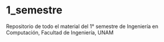# 1_semestre
Repositorio de todo el material del 1° semestre de Ingeniería en Computación, Facultad de Ingeniería, UNAM
